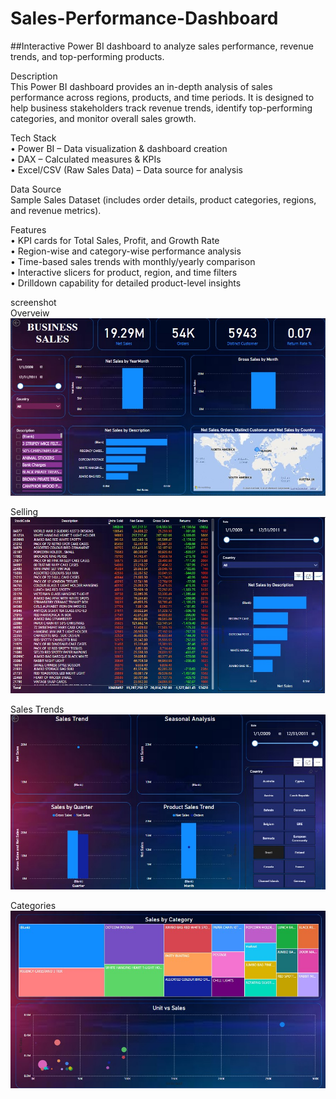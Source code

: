 # Sales-Performance-Dashboard

##Interactive Power BI dashboard to analyze sales performance, revenue trends, and top-performing products.

Description <br>
This Power BI dashboard provides an in-depth analysis of sales performance across regions, products, and time periods. It is designed to help business stakeholders track revenue trends, identify top-performing categories, and monitor overall sales growth. <br>

Tech Stack <br>
•	Power BI – Data visualization & dashboard creation <br>
•	DAX – Calculated measures & KPIs <br>
•	Excel/CSV (Raw Sales Data) – Data source for analysis <br>

Data Source <br>
Sample Sales Dataset (includes order details, product categories, regions, and revenue metrics). <br>

Features <br>
•  KPI cards for Total Sales, Profit, and Growth Rate <br>
•  Region-wise and category-wise performance analysis <br>
•  Time-based sales trends with monthly/yearly comparison <br>
•  Interactive slicers for product, region, and time filters <br>
•  Drilldown capability for detailed product-level insights <br>

screenshot <br>
Overveiw <br>
![Overveiw](https://github.com/shrivj2312/Sales-Performance-Dashboard/blob/main/Overview.jpg) <br>

Selling <br>
![Selling](https://github.com/shrivj2312/Sales-Performance-Dashboard/blob/main/Selling.jpg) <br>

Sales Trends <br>
![Sales Trends](https://github.com/shrivj2312/Sales-Performance-Dashboard/blob/main/Sales%20Trends.jpg) <br>

Categories <br>
![Categories](https://github.com/shrivj2312/Sales-Performance-Dashboard/blob/main/Categories.jpg) <br>
